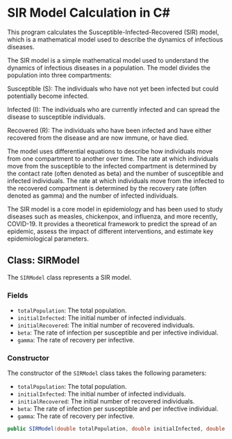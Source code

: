 # SIR Model Calculation in C#

This program calculates the Susceptible-Infected-Recovered (SIR) model, which is a mathematical model used to describe the dynamics of infectious diseases.

The SIR model is a simple mathematical model used to understand the dynamics of infectious diseases in a population. The model divides the population into three compartments:

Susceptible (S): The individuals who have not yet been infected but could potentially become infected.

Infected (I): The individuals who are currently infected and can spread the disease to susceptible individuals.

Recovered (R): The individuals who have been infected and have either recovered from the disease and are now immune, or have died.

The model uses differential equations to describe how individuals move from one compartment to another over time. The rate at which individuals move from the susceptible to the infected compartment is determined by the contact rate (often denoted as beta) and the number of susceptible and infected individuals. The rate at which individuals move from the infected to the recovered compartment is determined by the recovery rate (often denoted as gamma) and the number of infected individuals.

The SIR model is a core model in epidemiology and has been used to study diseases such as measles, chickenpox, and influenza, and more recently, COVID-19. It provides a theoretical framework to predict the spread of an epidemic, assess the impact of different interventions, and estimate key epidemiological parameters.

## Class: SIRModel

The `SIRModel` class represents a SIR model.

### Fields

- `totalPopulation`: The total population.
- `initialInfected`: The initial number of infected individuals.
- `initialRecovered`: The initial number of recovered individuals.
- `beta`: The rate of infection per susceptible and per infective individual.
- `gamma`: The rate of recovery per infective.

### Constructor

The constructor of the `SIRModel` class takes the following parameters:

- `totalPopulation`: The total population.
- `initialInfected`: The initial number of infected individuals.
- `initialRecovered`: The initial number of recovered individuals.
- `beta`: The rate of infection per susceptible and per infective individual.
- `gamma`: The rate of recovery per infective.

```csharp
public SIRModel(double totalPopulation, double initialInfected, double initialRecovered, double beta, double gamma)